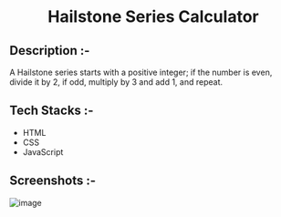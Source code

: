 # <p align="center">Hailstone Series Calculator</p>

## Description :-

A Hailstone series starts with a positive integer; if the number is even, divide it by 2, if odd, multiply by 3 and add 1, and repeat.

## Tech Stacks :-

- HTML
- CSS
- JavaScript

## Screenshots :-

![image](https://github.com/Rakesh9100/CalcDiverse/assets/73993775/6fa63553-6a14-4a0f-b09c-fce08670b403)
